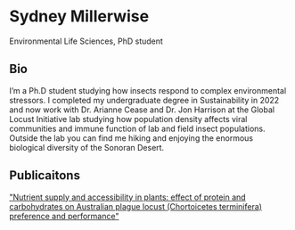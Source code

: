 # Sydney Millerwise
Environmental Life Sciences, PhD student

## Bio
I’m a Ph.D student studying how insects respond to complex environmental stressors. I completed my undergraduate degree in Sustainability in 2022 and now work with Dr. Arianne Cease and Dr. Jon Harrison at the Global Locust Initiative lab studying how population density affects viral communities and immune function of lab and field insect populations. Outside the lab you can find me hiking and enjoying the enormous biological diversity of the Sonoran Desert.

## Publicaitons
["Nutrient supply and accessibility in plants: effect of protein and carbohydrates on Australian plague locust (Chortoicetes terminifera) preference and performance"](https://www.frontiersin.org/articles/10.3389/finsc.2023.1110518/full)


